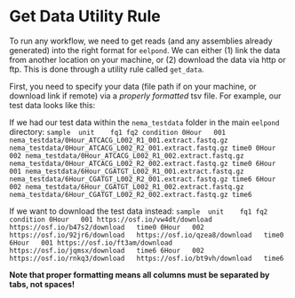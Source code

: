 # Get Data Utility Rule

To run any workflow, we need to get reads (and any assemblies already generated) into the right format for `eelpond`. We can either (1) link the data from another location on your machine, or (2) download the data via http or ftp. This is done through a utility rule called `get_data`.

First, you need to specify your data (file path if on your machine, or download link if remote) via a *properly formatted* tsv file. For example, our test data looks like this:


If we had our test data within the `nema_testdata` folder in the main `eelpond` directory:
    ```
    sample  unit    fq1 fq2 condition
    0Hour   001 nema_testdata/0Hour_ATCACG_L002_R1_001.extract.fastq.gz nema_testdata/0Hour_ATCACG_L002_R2_001.extract.fastq.gz time0
    0Hour   002 nema_testdata/0Hour_ATCACG_L002_R1_002.extract.fastq.gz nema_testdata/0Hour_ATCACG_L002_R2_002.extract.fastq.gz time0
    6Hour   001 nema_testdata/6Hour_CGATGT_L002_R1_001.extract.fastq.gz nema_testdata/6Hour_CGATGT_L002_R2_001.extract.fastq.gz time6
    6Hour   002 nema_testdata/6Hour_CGATGT_L002_R1_002.extract.fastq.gz nema_testdata/6Hour_CGATGT_L002_R2_002.extract.fastq.gz time6
    ```

If we want to download the test data instead:
    ```
    sample  unit    fq1 fq2 condition
    0Hour   001 https://osf.io/vw4dt/download   https://osf.io/b47s2/download   time0
    0Hour   002 https://osf.io/92jr6/download   https://osf.io/qzea8/download   time0
    6Hour   001 https://osf.io/ft3am/download   https://osf.io/jqmsx/download   time6
    6Hour   002 https://osf.io/rnkq3/download   https://osf.io/bt9vh/download   time6
    ```

**Note that proper formatting means all columns must be separated by tabs, not spaces!**

